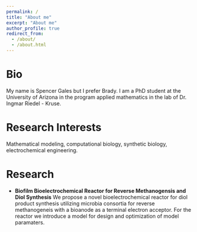 ```yaml
---
permalink: /
title: "About me"
excerpt: "About me"
author_profile: true
redirect_from: 
  - /about/
  - /about.html
---
```

Bio
======
My name is Spencer Gales but I prefer Brady. I am a PhD student at the University of Arizona in the program applied mathematics in the lab of Dr. Ingmar Riedel - Kruse.

Research Interests
======
Mathematical modeling, computational biology, synthetic biology, electrochemical engineering. 

Research 
======
+ **Biofilm Bioelectrochemical Reactor for Reverse Methanogensis and Diol Synthesis** We propose a novel bioelectrochemical reactor for diol product synthesis utilizing microbia consortia for reverse methanogeneis with a bioanode as a terminal electron acceptor. For the reactor we introduce a model for design and optimization of model paramaters.

